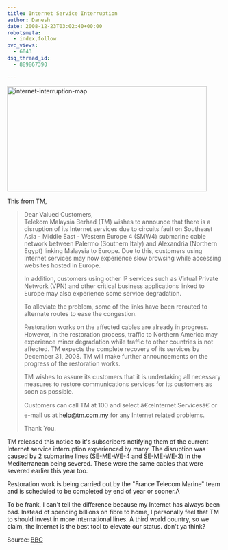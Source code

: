 ```yaml
---
title: Internet Service Interruption
author: Danesh
date: 2008-12-23T03:02:40+00:00
robotsmeta:
  - index,follow
pvc_views:
  - 6043
dsq_thread_id:
  - 889867390

---
```

<img loading="lazy" class="alignnone size-full wp-image-1083" title="internet-interruption-map" src="/wp-content/uploads/2008/12/internet-interruption-map.gif" alt="internet-interruption-map" width="466" height="245" />

This from TM,

> Dear Valued Customers,  
> Telekom Malaysia Berhad (TM) wishes to announce that there is a disruption of its Internet services due to circuits fault on Southeast Asia - Middle East - Western Europe 4 (SMW4) submarine cable network between Palermo (Southern Italy) and Alexandria (Northern Egypt) linking Malaysia to Europe. Due to this, customers using Internet services may now experience slow browsing while accessing websites hosted in Europe.
> 
> In addition, customers using other IP services such as Virtual Private Network (VPN) and other critical business applications linked to Europe may also experience some service degradation.
> 
> To alleviate the problem, some of the links have been rerouted to alternate routes to ease the congestion.
> 
> Restoration works on the affected cables are already in progress. However, in the restoration process, traffic to Northern America may experience minor degradation while traffic to other countries is not affected. TM expects the complete recovery of its services by December 31, 2008. TM will make further announcements on the progress of the restoration works.
> 
> TM wishes to assure its customers that it is undertaking all necessary measures to restore communications services for its customers as soon as possible.
> 
> Customers can call TM at 100 and select â€œInternet Servicesâ€ or e-mail us at help@tm.com.my for any Internet related problems.
> 
> Thank You.

TM released this notice to it's subscribers notifying them of the current Internet service interruption experienced by many. The disruption was caused by 2 submarine lines ([SE-ME-WE-4][1] and [SE-ME-WE-3][2]) in the Mediterranean being severed. These were the same cables that were severed earlier this year too.

Restoration work is being carried out by the "France Telecom Marine" team and is scheduled to be completed by end of year or sooner.Â 

To be frank, I can't tell the difference because my Internet has always been bad. Instead of spending billions on fibre to home, I personally feel that TM to should invest in more international lines. A third world country, so we claim, the Internet is the best tool to elevate our status. don't ya think?

Source: [BBC][3]

 [1]: http://www.seamewe4.com/
 [2]: http://www.seamewe3.com/
 [3]: http://news.bbc.co.uk/2/hi/technology/7795320.stm